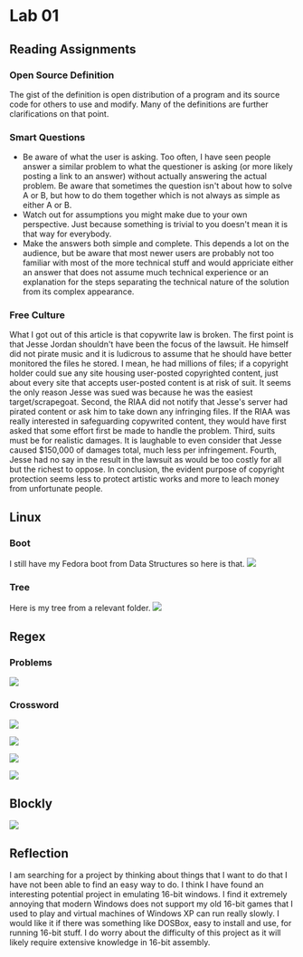 # Lab 01

## Reading Assignments
### Open Source Definition
The gist of the definition is open distribution of a program and its source code for others to use and modify. Many of the definitions are further clarifications on that point.

### Smart Questions
- Be aware of what the user is asking. Too often, I have seen people answer a similar problem to what the questioner is asking (or more likely posting a link to an answer) without actually answering the actual problem. Be aware that sometimes the question isn't about how to solve A or B, but how to do them together which is not always as simple as either A or B.
- Watch out for assumptions you might make due to your own perspective. Just because something is trivial to you doesn't mean it is that way for everybody.
- Make the answers both simple and complete. This depends a lot on the audience, but be aware that most newer users are probably not too familiar with most of the more technical stuff and would appriciate either an answer that does not assume much technical experience or an explanation for the steps separating the technical nature of the solution from its complex appearance.

### Free Culture
What I got out of this article is that copywrite law is broken. The first point is that Jesse Jordan shouldn't have been the focus of the lawsuit. He himself did not pirate music and it is ludicrous to assume that he should have better monitored the files he stored. I mean, he had millions of files; if a copyright holder could sue any site housing user-posted copyrighted content, just about every site that accepts user-posted content is at risk of suit. It seems the only reason Jesse was sued was because he was the easiest target/scrapegoat. Second, the RIAA did not notify that Jesse's server had pirated content or ask him to take down any infringing files. If the RIAA was really interested in safeguarding copywrited content, they would have first asked that some effort first be made to handle the problem. Third, suits must be for realistic damages. It is laughable to even consider that Jesse caused $150,000 of damages total, much less per infringement. Fourth, Jesse had no say in the result in the lawsuit as would be too costly for all but the richest to oppose. In conclusion, the evident purpose of copyright protection seems less to protect artistic works and more to leach money from unfortunate people.


## Linux
### Boot
I still have my Fedora boot from Data Structures so here is that.
![](fedora_screenshot.png)

### Tree
Here is my tree from a relevant folder.
![](tree_screenshot.png)

## Regex

### Problems

![](regex_problems.png)

### Crossword

![](regex_cross_1.png)

![](regex_cross_2.png)

![](regex_cross_3.png)

![](regex_cross_4.png)

## Blockly

![](blockly.png)

## Reflection
I am searching for a project by thinking about things that I want to do that I have not been able to find an easy way to do. I think I have found an interesting potential project in emulating 16-bit windows. I find it extremely annoying that modern Windows does not support my old 16-bit games that I used to play and virtual machines of Windows XP can run really slowly. I would like it if there was something like DOSBox, easy to install and use, for running 16-bit stuff. I do worry about the difficulty of this project as it will likely require extensive knowledge in 16-bit assembly. 
